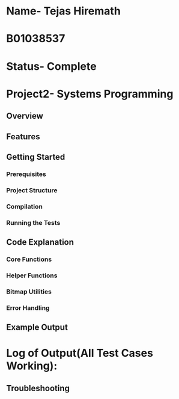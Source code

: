 # Name- Tejas Hiremath

# B01038537

# Status- Complete

# Project2- Systems Programming


## Overview


## Features

## Getting Started

### Prerequisites


### Project Structure


### Compilation



### Running the Tests


## Code Explanation

### Core Functions


### Helper Functions


### Bitmap Utilities


### Error Handling



## Example Output




# Log of Output(All Test Cases Working):




## Troubleshooting

